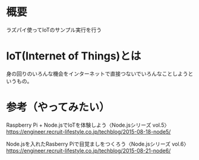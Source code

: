 # 概要

ラズパイ使ってIoTのサンプル実行を行う

# IoT(Internet of Things)とは

身の回りのいろんな機会をインターネットで直接つないでいろんなことしようというもの。  


# 参考（やってみたい）

Raspberry Pi + Node.jsでIoTを体験しよう〈Node.jsシリーズ vol.5〉
https://engineer.recruit-lifestyle.co.jp/techblog/2015-08-18-node5/

Node.jsを入れたRasberry Piで目覚ましをつくろう〈Node.jsシリーズ vol.6〉
https://engineer.recruit-lifestyle.co.jp/techblog/2015-08-21-node6/


